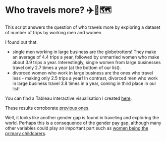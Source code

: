 # Who travels more? ✈️🧳🗺️

This script answers the question of who travels more by exploring a dataset of number of trips by working men and women.

I found out that:
- single men working in large business are the globetrotters! They make an average of 4.4 trips a year, followed by unmarried women who make about 3.9 trips a year. Interestingly, single women from large businesses travel only 2.7 times a year (at the bottom of our list).
- divorced women who work in large business are the ones who travel less - making only 2.5 trips a year! In contrast, divorced men who work in large business travel 3.8 times in a year, coming in third place in our list! 

You can find a Tableau interactive visualisation I created [here](https://public.tableau.com/app/profile/bruna.tessaro2596/viz/whotravelsmore/Dashboard1?publish=yes).

These results corroborate [previous ones](https://onlinelibrary.wiley.com/doi/abs/10.1111/issj.12391#:~:text=The%20obtained%20results%20confirm%20the,for%20purposes%20other%20than%20work.).

Well, it looks like another gender gap is found in traveling and exploring the world. Perhaps this is a consequence of the gender pay gap, although many other variables could play an important part such as [women being the primary childcarers](https://link.springer.com/article/10.1007/s10834-020-09742-4). 


